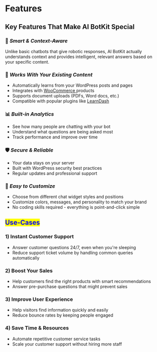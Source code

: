 # Features

## Key Features That Make AI BotKit Special

### 🚀 _**Smart & Context-Aware**_

Unlike basic chatbots that give robotic responses, AI BotKit actually understands context and provides intelligent, relevant answers based on your specific content.

### 🔗 _**Works With Your Existing Content**_

* Automatically learns from your WordPress posts and pages
* Integrates with [WooCommerce ](https://woocommerce.com/)products
* Supports document uploads (PDFs, Word docs, etc.)
* Compatible with popular plugins like [LearnDash](https://www.learndash.com/)

### 📊 _**Built-in Analytics**_

* See how many people are chatting with your bot
* Understand what questions are being asked most
* Track performance and improve over time

### 🛡️ _**Secure & Reliable**_

* Your data stays on your server
* Built with WordPress security best practices
* Regular updates and professional support

### 🎨 _**Easy to Customize**_

* Choose from different chat widget styles and positions
* Customize colors, messages, and personality to match your brand
* No coding skills required - everything is point-and-click simple



## &#x20;<mark style="color:blue;">Use-Cases</mark>

### 1) **Instant Customer Support**

* Answer customer questions 24/7, even when you're sleeping
* Reduce support ticket volume by handling common queries automatically

### 2) **Boost Your Sales**

* Help customers find the right products with smart recommendations
* Answer pre-purchase questions that might prevent sales

### 3) **Improve User Experience**

* Help visitors find information quickly and easily
* Reduce bounce rates by keeping people engaged

### 4) **Save Time & Resources**

* Automate repetitive customer service tasks
* Scale your customer support without hiring more staff

